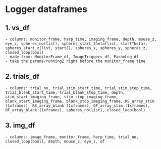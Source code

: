 # Logger dataframes
## 1. vs_df
    - columns: monitor_frame, harp_time, imaging_frame, depth, mouse_z, eye_z, spheres_no(list), spheres_start_theta(list, startTheta), spheres_start_z(list, startZ), spheres_x, spheres_y, spheres_z, closed_loop(bool)
    - made from: MonitorFrame_df, ImageTriggers_df, ParamLog_df
    - take the params/runningZ right before the monitor_frame time
## 2. trials_df
    - columns: trial_no, trial_stim_start_time, trial_stim_stop_time, trial_blank_start_time, trial_blank_stop_time, depth, stim_start_imaging_frame, stim_stop_imaging_frame, blank_start_imaging_frame, blank_stop_imaging_frame, RS_array_stim (1xframes), RS_array_blank (1xframes), OF_array_stim (1xframes), OF_array_blank (1xframes), spheres_no(list), closed_loop(bool)
## 3. img_df
    - columns: image_frame, monitor_frame, harp_time, trial_no, closed_loop(bool), depth, mouse_z, eye_z, of 